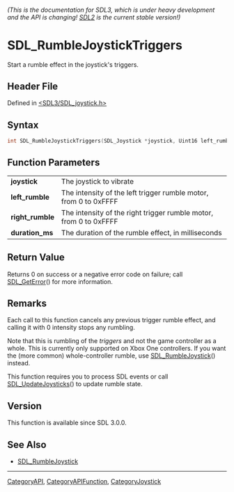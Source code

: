###### (This is the documentation for SDL3, which is under heavy development and the API is changing! [SDL2](https://wiki.libsdl.org/SDL2/) is the current stable version!)
# SDL_RumbleJoystickTriggers

Start a rumble effect in the joystick's triggers.

## Header File

Defined in [<SDL3/SDL_joystick.h>](https://github.com/libsdl-org/SDL/blob/main/include/SDL3/SDL_joystick.h)

## Syntax

```c
int SDL_RumbleJoystickTriggers(SDL_Joystick *joystick, Uint16 left_rumble, Uint16 right_rumble, Uint32 duration_ms);
```

## Function Parameters

|                      |                                                                   |
| -------------------- | ----------------------------------------------------------------- |
| **joystick**         | The joystick to vibrate                                           |
| **left_rumble**      | The intensity of the left trigger rumble motor, from 0 to 0xFFFF  |
| **right_rumble**     | The intensity of the right trigger rumble motor, from 0 to 0xFFFF |
| **duration_ms**      | The duration of the rumble effect, in milliseconds                |

## Return Value

Returns 0 on success or a negative error code on failure; call
[SDL_GetError](SDL_GetError)() for more information.

## Remarks

Each call to this function cancels any previous trigger rumble effect, and
calling it with 0 intensity stops any rumbling.

Note that this is rumbling of the _triggers_ and not the game controller as
a whole. This is currently only supported on Xbox One controllers. If you
want the (more common) whole-controller rumble, use
[SDL_RumbleJoystick](SDL_RumbleJoystick)() instead.

This function requires you to process SDL events or call
[SDL_UpdateJoysticks](SDL_UpdateJoysticks)() to update rumble state.

## Version

This function is available since SDL 3.0.0.

## See Also

- [SDL_RumbleJoystick](SDL_RumbleJoystick)

----
[CategoryAPI](CategoryAPI), [CategoryAPIFunction](CategoryAPIFunction), [CategoryJoystick](CategoryJoystick)

